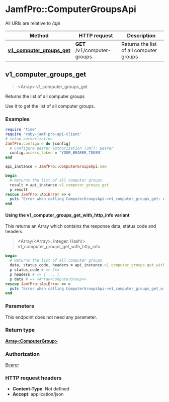 # JamfPro::ComputerGroupsApi

All URIs are relative to */api*

| Method | HTTP request | Description |
| ------ | ------------ | ----------- |
| [**v1_computer_groups_get**](ComputerGroupsApi.md#v1_computer_groups_get) | **GET** /v1/computer-groups | Returns the list of all computer groups  |


## v1_computer_groups_get

> <Array<ComputerGroup>> v1_computer_groups_get

Returns the list of all computer groups 

Use it to get the list of all computer groups. 

### Examples

```ruby
require 'time'
require 'ruby-jamf-pro-api-client'
# setup authorization
JamfPro.configure do |config|
  # Configure Bearer authorization (JWT): Bearer
  config.access_token = 'YOUR_BEARER_TOKEN'
end

api_instance = JamfPro::ComputerGroupsApi.new

begin
  # Returns the list of all computer groups 
  result = api_instance.v1_computer_groups_get
  p result
rescue JamfPro::ApiError => e
  puts "Error when calling ComputerGroupsApi->v1_computer_groups_get: #{e}"
end
```

#### Using the v1_computer_groups_get_with_http_info variant

This returns an Array which contains the response data, status code and headers.

> <Array(<Array<ComputerGroup>>, Integer, Hash)> v1_computer_groups_get_with_http_info

```ruby
begin
  # Returns the list of all computer groups 
  data, status_code, headers = api_instance.v1_computer_groups_get_with_http_info
  p status_code # => 2xx
  p headers # => { ... }
  p data # => <Array<ComputerGroup>>
rescue JamfPro::ApiError => e
  puts "Error when calling ComputerGroupsApi->v1_computer_groups_get_with_http_info: #{e}"
end
```

### Parameters

This endpoint does not need any parameter.

### Return type

[**Array&lt;ComputerGroup&gt;**](ComputerGroup.md)

### Authorization

[Bearer](../README.md#Bearer)

### HTTP request headers

- **Content-Type**: Not defined
- **Accept**: application/json

